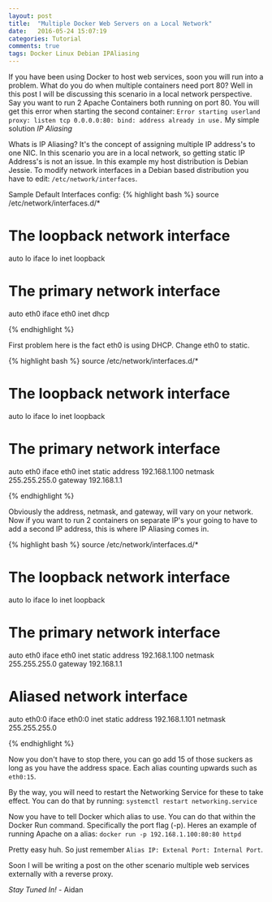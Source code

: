 ```yaml
---
layout: post
title:  "Multiple Docker Web Servers on a Local Network"
date:   2016-05-24 15:07:19
categories: Tutorial
comments: true
tags: Docker Linux Debian IPAliasing
---
```

If you have been using Docker to host web services, soon you will run into a problem. What do you do when multiple containers need port 80? Well in this post I will be discussing this scenario in a local network perspective.
Say you want to run 2 Apache Containers both running on port 80. You will get this error when starting the second container: ```Error starting userland proxy: listen tcp 0.0.0.0:80: bind: address already in use.```
My simple solution *IP Aliasing*
<!--more-->

Whats is IP Aliasing?
It's the concept of assigning multiple IP address's to one NIC. In this scenario you are in a local network, so getting static IP Address's is not an issue. In this example my host distribution is Debian Jessie.
To modify network interfaces in a Debian based distribution you have to edit: ```/etc/network/interfaces```.

Sample Default Interfaces config:
{% highlight bash %}
source /etc/network/interfaces.d/*

# The loopback network interface
auto lo
iface lo inet loopback

# The primary network interface
auto eth0
iface eth0 inet dhcp

{% endhighlight %}

First problem here is the fact eth0 is using DHCP. Change eth0 to static.

{% highlight bash %}
source /etc/network/interfaces.d/*

# The loopback network interface
auto lo
iface lo inet loopback

# The primary network interface
auto eth0
iface eth0 inet static
	address 192.168.1.100
	netmask 255.255.255.0
	gateway 192.168.1.1

{% endhighlight %}

Obviously the address, netmask, and gateway, will vary on your network.
Now if you want to run 2 containers on separate IP's your going to have to add a second IP address, this is where IP Aliasing comes in.

{% highlight bash %}
source /etc/network/interfaces.d/*

# The loopback network interface
auto lo
iface lo inet loopback

# The primary network interface
auto eth0
iface eth0 inet static
	address 192.168.1.100
	netmask 255.255.255.0
	gateway 192.168.1.1

# Aliased network interface
auto eth0:0
iface eth0:0 inet static
	address 192.168.1.101
	netmask 255.255.255.0

{% endhighlight %}

Now you don't have to stop there, you can go add 15 of those suckers as long as you have the address space. Each alias counting upwards such as ```eth0:15```.

By the way, you will need to restart the Networking Service for these to take effect. You can do that by running: ```systemctl restart networking.service```

Now you have to tell Docker which alias to use. You can do that within the Docker Run command. Specifically the port flag (-p). Heres an example of running Apache on a alias:
```docker run -p 192.168.1.100:80:80 httpd```

Pretty easy huh. So just remember ```Alias IP: Extenal Port: Internal Port```.

Soon I will be writing a post on the other scenario multiple web services externally with a reverse proxy.

*Stay Tuned In!* - Aidan
